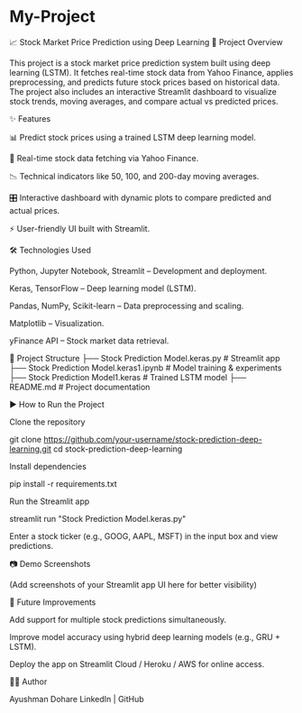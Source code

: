 # My-Project
📈 Stock Market Price Prediction using Deep Learning
🚀 Project Overview

This project is a stock market price prediction system built using deep learning (LSTM).
It fetches real-time stock data from Yahoo Finance, applies preprocessing, and predicts future stock prices based on historical data.
The project also includes an interactive Streamlit dashboard to visualize stock trends, moving averages, and compare actual vs predicted prices.

✨ Features

📊 Predict stock prices using a trained LSTM deep learning model.

🔗 Real-time stock data fetching via Yahoo Finance.

📉 Technical indicators like 50, 100, and 200-day moving averages.

🎛️ Interactive dashboard with dynamic plots to compare predicted and actual prices.

⚡ User-friendly UI built with Streamlit.

🛠️ Technologies Used

Python, Jupyter Notebook, Streamlit – Development and deployment.

Keras, TensorFlow – Deep learning model (LSTM).

Pandas, NumPy, Scikit-learn – Data preprocessing and scaling.

Matplotlib – Visualization.

yFinance API – Stock market data retrieval.

📂 Project Structure
├── Stock Prediction Model.keras.py    # Streamlit app
├── Stock Prediction Model.keras1.ipynb # Model training & experiments
├── Stock Prediction Model1.keras      # Trained LSTM model
├── README.md                          # Project documentation

▶️ How to Run the Project

Clone the repository

git clone https://github.com/your-username/stock-prediction-deep-learning.git
cd stock-prediction-deep-learning


Install dependencies

pip install -r requirements.txt


Run the Streamlit app

streamlit run "Stock Prediction Model.keras.py"


Enter a stock ticker (e.g., GOOG, AAPL, MSFT) in the input box and view predictions.

📷 Demo Screenshots

(Add screenshots of your Streamlit app UI here for better visibility)

📌 Future Improvements

Add support for multiple stock predictions simultaneously.

Improve model accuracy using hybrid deep learning models (e.g., GRU + LSTM).

Deploy the app on Streamlit Cloud / Heroku / AWS for online access.

👨‍💻 Author

Ayushman Dohare
LinkedIn
 | GitHub
